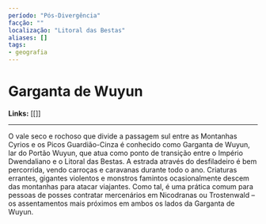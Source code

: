 ```yaml
---
período: "Pós-Divergência"
facção: ""
localização: "Litoral das Bestas"
aliases: []
tags:
- geografia
---
```


# **Garganta de Wuyun**

**Links:** [[]]

---
O vale seco e rochoso que divide a passagem sul entre as Montanhas Cyrios e os Picos Guardião-Cinza é conhecido como Garganta de Wuyun, lar do Portão Wuyun, que atua como ponto de transição entre o Império Dwendaliano e o Litoral das Bestas. A estrada através do desfiladeiro é bem percorrida, vendo carroças e caravanas durante todo o ano. Criaturas errantes, gigantes violentos e monstros famintos ocasionalmente descem das montanhas para atacar viajantes. Como tal, é uma prática comum para pessoas de posses contratar mercenários em Nicodranas ou Trostenwald – os assentamentos mais próximos em ambos os lados da Garganta de Wuyun.